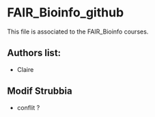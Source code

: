 # FAIR_Bioinfo_github
This file is associated to the FAIR_Bioinfo courses.

## Authors list:
- Claire 

## Modif Strubbia
- conflit ? 

